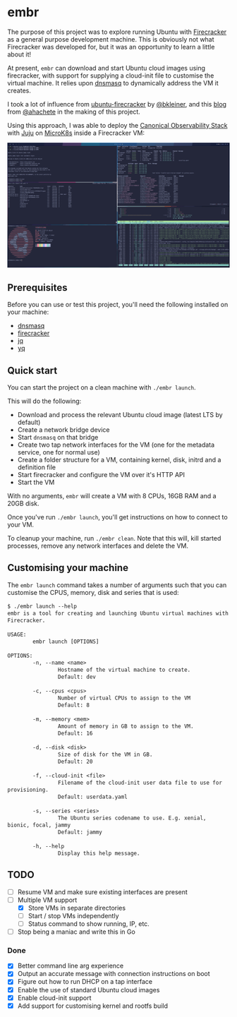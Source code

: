 # embr

The purpose of this project was to explore running Ubuntu with [Firecracker] as a general purpose
development machine. This is obviously not what Firecracker was developed for, but it was an
opportunity to learn a little about it!

At present, `embr` can download and start Ubuntu cloud images using firecracker, with support
for supplying a cloud-init file to customise the virtual machine. It relies upon [dnsmasq] to
dynamically address the VM it creates.

I took a lot of influence from [ubuntu-firecracker] by [@bkleiner], and this [blog] from
[@ahachete] in the making of this project.

Using this approach, I was able to deploy the [Canonical Observability Stack] with [Juju] on
[MicroK8s] inside a Firecracker VM:

![COS Lite on MicroK8s on Firecracker](.github/images/screenshot.png)

## Prerequisites

Before you can use or test this project, you'll need the following installed on your machine:

- [dnsmasq]
- [firecracker]
- [jq]
- [yq]

## Quick start

You can start the project on a clean machine with `./embr launch`.

This will do the following:

- Download and process the relevant Ubuntu cloud image (latest LTS by default)
- Create a network bridge device
- Start `dnsmasq` on that bridge
- Create two tap network interfaces for the VM (one for the metadata service, one for normal use)
- Create a folder structure for a VM, containing kernel, disk, initrd and a definition file
- Start firecracker and configure the VM over it's HTTP API
- Start the VM

With no arguments, `embr` will create a VM with 8 CPUs, 16GB RAM and a 20GB disk.

Once you've run `./embr launch`, you'll get instructions on how to connect to your VM.

To cleanup your machine, run `./embr clean`. Note that this will, kill started processes, remove
any network interfaces and delete the VM.

## Customising your machine

The `embr launch` command takes a number of arguments such that you can customise the CPUS, memory,
disk and series that is used:

```
$ ./embr launch --help
embr is a tool for creating and launching Ubuntu virtual machines with Firecracker.

USAGE:
        embr launch [OPTIONS]

OPTIONS:
        -n, --name <name>
                Hostname of the virtual machine to create.
                Default: dev

        -c, --cpus <cpus>
                Number of virtual CPUs to assign to the VM
                Default: 8

        -m, --memory <mem>
                Amount of memory in GB to assign to the VM.
                Default: 16

        -d, --disk <disk>
                Size of disk for the VM in GB.
                Default: 20

        -f, --cloud-init <file>
                Filename of the cloud-init user data file to use for provisioning.
                Default: userdata.yaml

        -s, --series <series>
                The Ubuntu series codename to use. E.g. xenial, bionic, focal, jammy
                Default: jammy

        -h, --help
                Display this help message.
```

## TODO

- [ ] Resume VM and make sure existing interfaces are present
- [ ] Multiple VM support
  - [x] Store VMs in separate directories
  - [ ] Start / stop VMs independently
  - [ ] Status command to show running, IP, etc.
- [ ] Stop being a maniac and write this in Go

### Done

- [x] Better command line arg experience
- [x] Output an accurate message with connection instructions on boot
- [x] Figure out how to run DHCP on a tap interface
- [x] Enable the use of standard Ubuntu cloud images
- [x] Enable cloud-init support
- [x] Add support for customising kernel and rootfs build

[@ahachete]: https://twitter.com/ahachete/
[@bkleiner]: https://github.com/bkleiner
[blog]: https://ongres.com/blog/automation-to-run-vms-based-on-vanilla-cloud-images-on-firecracker/
[canonical observability stack]: https://charmhub.io/topics/canonical-observability-stack
[config]: ./default.conf
[dnsmasq]: https://thekelleys.org.uk/dnsmasq/doc.html
[docker]: https://docs.docker.com/desktop/install/linux-install/
[firecracker]: https://github.com/firecracker-microvm/firecracker
[jq]: https://stedolan.github.io/jq/
[juju]: https://juju.is
[microk8s]: https://microk8s.io
[ubuntu-firecracker]: https://github.com/bkleiner/ubuntu-firecracker
[yq]: https://mikefarah.gitbook.io/yq/
